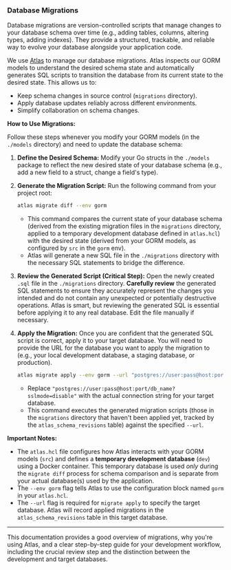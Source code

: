 ### Database Migrations

Database migrations are version-controlled scripts that manage changes to your database schema over time (e.g., adding tables, columns, altering types, adding indexes). They provide a structured, trackable, and reliable way to evolve your database alongside your application code.

We use [Atlas](https://atlasgo.io/) to manage our database migrations. Atlas inspects our GORM models to understand the desired schema state and automatically generates SQL scripts to transition the database from its current state to the desired state. This allows us to:

* Keep schema changes in source control (`migrations` directory).
* Apply database updates reliably across different environments.
* Simplify collaboration on schema changes.

**How to Use Migrations:**

Follow these steps whenever you modify your GORM models (in the `./models` directory) and need to update the database schema:

1.  **Define the Desired Schema:** Modify your Go structs in the `./models` package to reflect the new desired state of your database schema (e.g., add a new field to a struct, change a field's type).

2.  **Generate the Migration Script:**
    Run the following command from your project root:

    ```bash
    atlas migrate diff --env gorm
    ```
    * This command compares the current state of your database schema (derived from the existing migration files in the `migrations` directory, applied to a temporary development database defined in `atlas.hcl`) with the desired state (derived from your GORM models, as configured by `src` in the `gorm` env).
    * Atlas will generate a new SQL file in the `./migrations` directory with the necessary SQL statements to bridge the difference.

3.  **Review the Generated Script (Critical Step):**
    Open the newly created `.sql` file in the `./migrations` directory. **Carefully review** the generated SQL statements to ensure they accurately represent the changes you intended and do not contain any unexpected or potentially destructive operations. Atlas is smart, but reviewing the generated SQL is essential before applying it to any real database. Edit the file manually if necessary.

4.  **Apply the Migration:**
    Once you are confident that the generated SQL script is correct, apply it to your target database. You will need to provide the URL for the database you want to apply the migration to (e.g., your local development database, a staging database, or production).

    ```bash
    atlas migrate apply --env gorm --url "postgres://user:pass@host:port/db_name?sslmode=disable"
    ```
    * Replace `"postgres://user:pass@host:port/db_name?sslmode=disable"` with the actual connection string for your target database.
    * This command executes the generated migration scripts (those in the `migrations` directory that haven't been applied yet, tracked by the `atlas_schema_revisions` table) against the specified `--url`.

**Important Notes:**

* The `atlas.hcl` file configures how Atlas interacts with your GORM models (`src`) and defines a **temporary development database** (`dev`) using a Docker container. This temporary database is used *only* during the `migrate diff` process for schema comparison and is separate from your actual database(s) used by the application.
* The `--env gorm` flag tells Atlas to use the configuration block named `gorm` in your `atlas.hcl`.
* The `--url` flag is required for `migrate apply` to specify the target database. Atlas will record applied migrations in the `atlas_schema_revisions` table in this target database.

---

This documentation provides a good overview of migrations, why you're using Atlas, and a clear step-by-step guide for your development workflow, including the crucial review step and the distinction between the development and target databases.